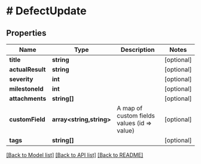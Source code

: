 # # DefectUpdate

## Properties

Name | Type | Description | Notes
------------ | ------------- | ------------- | -------------
**title** | **string** |  | [optional]
**actualResult** | **string** |  | [optional]
**severity** | **int** |  | [optional]
**milestoneId** | **int** |  | [optional]
**attachments** | **string[]** |  | [optional]
**customField** | **array<string,string>** | A map of custom fields values (id &#x3D;&gt; value) | [optional]
**tags** | **string[]** |  | [optional]

[[Back to Model list]](../../README.md#models) [[Back to API list]](../../README.md#endpoints) [[Back to README]](../../README.md)
